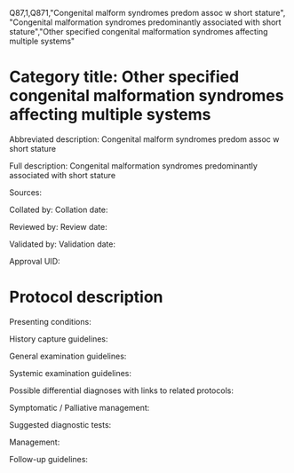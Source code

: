 Q87,1,Q871,"Congenital malform syndromes predom assoc w short stature", "Congenital malformation syndromes predominantly associated with short stature","Other specified congenital malformation syndromes affecting multiple systems"
# Category title: Other specified congenital malformation syndromes affecting multiple systems

Abbreviated description: Congenital malform syndromes predom assoc w short stature

Full description: Congenital malformation syndromes predominantly associated with short stature

Sources:

Collated by:
Collation date:

Reviewed by:
Review date:

Validated by:
Validation date:

Approval UID:

# Protocol description

Presenting conditions:

History capture guidelines:

General examination guidelines:

Systemic examination guidelines:

Possible differential diagnoses with links to related protocols:

Symptomatic / Palliative management:

Suggested diagnostic tests:

Management:

Follow-up guidelines:
